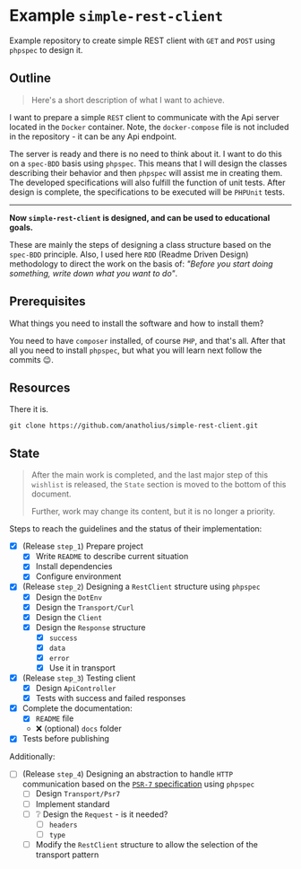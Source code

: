 # Example `simple-rest-client`

Example repository to create simple REST client with `GET` and `POST`
using `phpspec` to design it.

## Outline

> Here's a short description of what I want to achieve.

I want to prepare a simple `REST` client to communicate with the Api server
located in the `Docker` container. Note, the `docker-compose` file is not
included in the repository - it can be any Api endpoint.

The server is ready and there is no need to think about it. I want to do this on
a `spec-BDD` basis using `phpspec`. This means that I will design the classes
describing their behavior and then `phpspec` will assist me in creating them.
The developed specifications will also fulfill the function of unit tests. After
design is complete, the specifications to be executed will be `PHPUnit` tests.

---

**Now `simple-rest-client` is designed, and can be used to educational goals.**

These are mainly the steps of designing a class structure based on
the `spec-BDD` principle. Also, I used here `RDD` (Readme Driven Design)
methodology to direct the work on the basis of: _"Before you start doing
something, write down what you want to do"_.

## Prerequisites

What things you need to install the software and how to install them?

You need to have `composer` installed, of course  `PHP`, and that's all. After
that all you need to install `phpspec`, but what you will learn next follow the
commits 😉.

## Resources

There it is.

```shell
git clone https://github.com/anatholius/simple-rest-client.git
```

## State

> After the main work is completed, and the last major step of this `wishlist`
> is released, the `State` section is moved to the bottom of this document.
>
> Further, work may change its content, but it is no longer a priority.

Steps to reach the guidelines and the status of their implementation:

- [x] (Release `step_1`) Prepare project
    - [x] Write `README` to describe current situation
    - [x] Install dependencies
    - [x] Configure environment
- [x] (Release `step_2`) Designing a `RestClient` structure using `phpspec`
    - [x] Design the `DotEnv`
    - [x] Design the `Transport/Curl`
    - [x] Design the `Client`
    - [x] Design the `Response` structure
        - [x] `success`
        - [x] `data`
        - [x] `error`
        - [x] Use it in transport
- [x] (Release `step_3`) Testing client
    - [x] Design `ApiController`
    - [x] Tests with success and failed responses
- [x] Complete the documentation:
    - [x] `README` file
    - ❌ (optional) `docs` folder
- [x] Tests before publishing

Additionally:

- [ ] (Release `step_4`) Designing an abstraction to handle `HTTP` communication
  based on the [`PSR-7` specification](https://www.php-fig.org/psr/psr-7/)
  using `phpspec`
    - [ ] Design `Transport/Psr7`
    - [ ] Implement standard
    - [ ] ❔ Design the `Request` - is it needed?
        - [ ] `headers`
        - [ ] `type`
    - [ ] Modify the `RestClient` structure to allow the selection of the
      transport pattern
